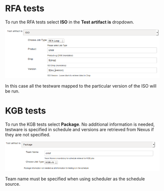 <head>
    <title>RFA Tests</title>
</head>

# RFA tests

To run the RFA tests select **ISO** in the **Test artifact is** dropdown.

![RFA test](images/tp_rfa_build.png)

In this case all the testware mapped to the particular version of the ISO will be run.

# KGB tests

To run the KGB tests select **Package**.
No additional information is needed, testware is specified in schedule and versions are retrieved from Nexus if they are not specified.

![KGB test](images/tp_kgb_build.png)

Team name must be specified when using scheduler as the schedule source.
